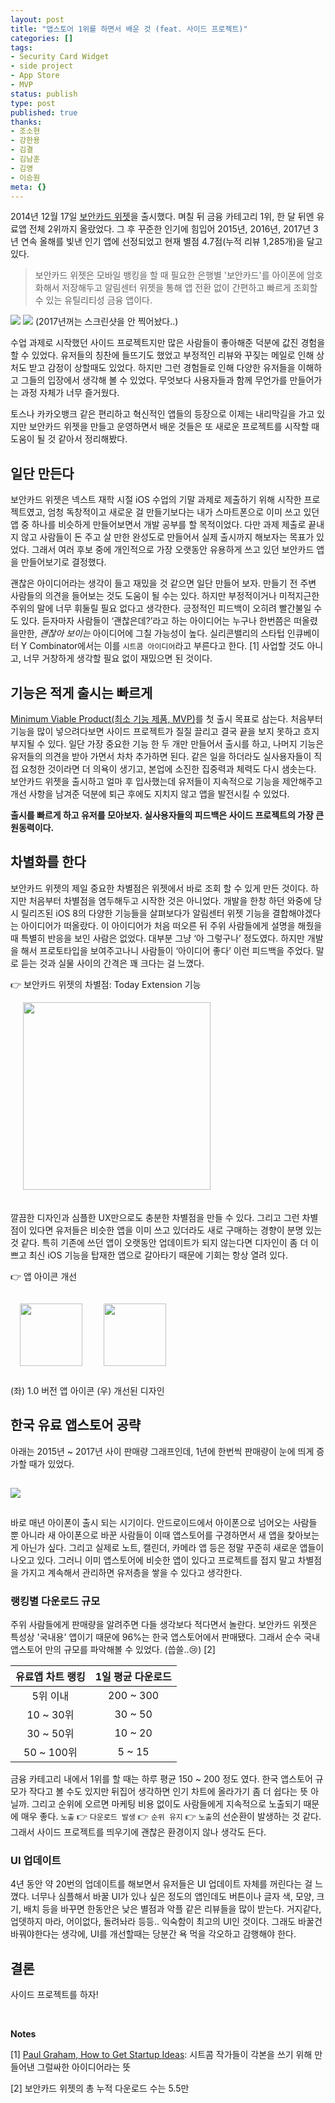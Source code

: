 ```yaml
---
layout: post
title: "앱스토어 1위를 하면서 배운 것 (feat. 사이드 프로젝트)"
categories: []
tags:
- Security Card Widget
- side project
- App Store
- MVP
status: publish
type: post
published: true
thanks: 
- 조소현
- 강한용
- 김결
- 김남훈
- 김영
- 이승원
meta: {}
---
```


2014년 12월 17일 [보안카드 위젯](https://itunes.apple.com/us/app/security-cards-widget/id949362849)을 출시했다. 며칠 뒤 금융 카테고리 1위, 한 달 뒤엔 유료앱 전체 2위까지 올랐었다. 그 후 꾸준한 인기에 힘입어 2015년, 2016년, 2017년 3년 연속 올해를 빛낸 인기 앱에 선정되었고 현재 별점 4.7점(누적 리뷰 1,285개)을 달고 있다.

> 보안카드 위젯은 모바일 뱅킹을 할 때 필요한 은행별 '보안카드'를 아이폰에 암호화해서 저장해두고 알림센터 위젯을 통해 앱 전환 없이 간편하고 빠르게 조회할 수 있는 유틸리티성 금융 앱이다.

<img src="/assets/posts/best-of-2015.jpeg" />
<img src="/assets/posts/best-of-2016.jpeg" />
(2017년꺼는 스크린샷을 안 찍어놨다..)

수업 과제로 시작했던 사이드 프로젝트지만 많은 사람들이 좋아해준 덕분에 값진 경험을 할 수 있었다. 유저들의 칭찬에 들뜨기도 했었고 부정적인 리뷰와 꾸짖는 메일로 인해 상처도 받고 감정이 상할때도 있었다. 하지만 그런 경험들로 인해 다양한 유저들을 이해하고 그들의 입장에서 생각해 볼 수 있었다. 무엇보다 사용자들과 함께 무언가를 만들어가는 과정 자체가 너무 즐거웠다. 

토스나 카카오뱅크 같은 편리하고 혁신적인 앱들의 등장으로 이제는 내리막길을 가고 있지만 보안카드 위젯을 만들고 운영하면서 배운 것들은 또 새로운 프로젝트를 시작할 때 도움이 될 것 같아서 정리해봤다.

## 일단 만든다

보안카드 위젯은 넥스트 재학 시절 iOS 수업의 기말 과제로 제출하기 위해 시작한 프로젝트였고, 엄청 독창적이고 새로운 걸 만들기보다는 내가 스마트폰으로 이미 쓰고 있던 앱 중 하나를 비슷하게 만들어보면서 개발 공부를 할 목적이었다. 다만 과제 제출로 끝내지 않고 사람들이 돈 주고 살 만한 완성도로 만들어서 실제 출시까지 해보자는 목표가 있었다. 그래서 여러 후보 중에 개인적으로 가장 오랫동안 유용하게 쓰고 있던 보안카드 앱을 만들어보기로 결정했다.

괜찮은 아이디어라는 생각이 들고 재밌을 것 같으면 일단 만들어 보자. 만들기 전 주변 사람들의 의견을 들어보는 것도 도움이 될 수는 있다. 하지만 부정적이거나 미적지근한 주위의 말에 너무 휘둘릴 필요 없다고 생각한다. 긍정적인 피드백이 오히려 빨간불일 수도 있다. 듣자마자 사람들이 ‘괜찮은데?’라고 하는 아이디어는 누구나 한번쯤은 떠올렸을만한, *괜찮아 보이는* 아이디어에 그칠 가능성이 높다. 실리콘밸리의 스타텁 인큐베이터 Y Combinator에서는 이를 `시트콤 아이디어`라고 부른다고 한다. [1] 사업할 것도 아니고, 너무 거창하게 생각할 필요 없이 재밌으면 된 것이다.

## 기능은 적게 출시는 빠르게

[Minimum Viable Product(최소 기능 제품, MVP)](https://ko.wikipedia.org/wiki/최소_기능_제품)를 첫 출시 목표로 삼는다. 처음부터 기능을 많이 넣으려다보면 사이드 프로젝트가 질질 끌리고 결국 끝을 보지 못하고 흐지부지될 수 있다. 일단 가장 중요한 기능 한 두 개만 만들어서 출시를 하고, 나머지 기능은 유저들의 의견을 받아 가면서 차차 추가하면 된다. 같은 일을 하더라도 실사용자들이 직접 요청한 것이라면 더 의욕이 생기고, 본업에 소진한 집중력과 체력도 다시 샘솟는다. 보안카드 위젯을 출시하고 얼마 후 입사했는데 유저들이 지속적으로 기능을 제안해주고 개선 사항을 남겨준 덕분에 퇴근 후에도 지치지 않고 앱을 발전시킬 수 있었다.

**출시를 빠르게 하고 유저를 모아보자. 실사용자들의 피드백은 사이드 프로젝트의 가장 큰 원동력이다.**

## 차별화를 한다

보안카드 위젯의 제일 중요한 차별점은 위젯에서 바로 조회 할 수 있게 만든 것이다. 하지만 처음부터 차별점을 염두해두고 시작한 것은 아니었다. 개발을 한창 하던 와중에 당시 릴리즈된 iOS 8의 다양한 기능들을 살펴보다가 알림센터 위젯 기능을 결합해야겠다는 아이디어가 떠올랐다. 이 아이디어가 처음 떠오른 뒤 주위 사람들에게 설명을 해줬을 때 특별히 반응을 보인 사람은 없었다. 대부분 그냥 ‘아 그렇구나’ 정도였다. 하지만 개발을 해서 프로토타입을 보여주고나니 사람들이 ‘아이디어 좋다’ 이런 피드백을 주었다. 말로 듣는 것과 실물 사이의 간격은 꽤 크다는 걸 느꼈다.

👉 보안카드 위젯의 차별점: Today Extension 기능

<img src="/assets/posts/today-extension-screenshot.jpeg" width="300" style="margin: 0px 0px 20px 20px"/>

깔끔한 디자인과 심플한 UX만으로도 충분한 차별점을 만들 수 있다. 그리고 그런 차별점이 있다면 유저들은 비슷한 앱을 이미 쓰고 있더라도 새로 구매하는 경향이 분명 있는 것 같다. 특히 기존에 쓰던 앱이 오랫동안 업데이트가 되지 않는다면 디자인이 좀 더 이쁘고 최신 iOS 기능을 탑재한 앱으로 갈아타기 때문에 기회는 항상 열려 있다. 

👉 앱 아이콘 개선

<img src="/assets/posts/app-icon-v1.png" width="100" style="margin: 15px"/>
<img src="/assets/posts/app-icon-v2.png" width="100" style="margin: 15px"/>

(좌) 1.0 버전 앱 아이콘 (우) 개선된 디자인

## 한국 유료 앱스토어 공략

아래는 2015년 ~ 2017년 사이 판매량 그래프인데, 1년에 한번씩 판매량이 눈에 띄게 증가할 때가 있었다.

<img src="/assets/posts/security-card-widget-sales.jpeg" style="margin: 15px 0px 15px 0px"/>

바로 매년 아이폰이 출시 되는 시기이다. 안드로이드에서 아이폰으로 넘어오는 사람들 뿐 아니라 새 아이폰으로 바꾼 사람들이 이때 앱스토어를 구경하면서 새 앱을 찾아보는게 아닌가 싶다. 그리고 실제로 노트, 캘린더, 카메라 앱 등은 정말 꾸준히 새로운 앱들이 나오고 있다. 그러니 이미 앱스토어에 비슷한 앱이 있다고 프로젝트를 접지 말고 차별점을 가지고 계속해서 관리하면 유저층을 쌓을 수 있다고 생각한다.

### 랭킹별 다운로드 규모

주위 사람들에게 판매량을 알려주면 다들 생각보다 적다면서 놀란다. 보안카드 위젯은 특성상 '국내용' 앱이기 때문에 96%는 한국 앱스토어에서 판매됐다. 그래서 순수 국내 앱스토어 만의 규모를 파악해볼 수 있었다. (씁쓸..😢) [2]

|유료앱 차트 랭킹|1일 평균 다운로드|
|:---:|:---:|
|5위 이내|200 ~ 300|
|10 ~ 30위|30 ~ 50|
|30 ~ 50위|10 ~ 20|
|50 ~ 100위|5 ~ 15|

금융 카테고리 내에서 1위를 할 때는 하루 평균 150 ~ 200 정도 였다. 한국 앱스토어 규모가 작다고 볼 수도 있지만 뒤집어 생각하면 인기 차트에 올라가기 좀 더 쉽다는 뜻 아닐까. 그리고 순위에 오르면 마케팅 비용 없이도 사람들에게 지속적으로 노출되기 때문에 매우 좋다. `노출` 👉 `다운로드 발생` 👉 `순위 유지` 👉 `노출`의 선순환이 발생하는 것 같다. 그래서 사이드 프로젝트를 띄우기에 괜찮은 환경이지 않나 생각도 든다.

### UI 업데이트

4년 동안 약 20번의 업데이트를 해보면서 유저들은 UI 업데이트 자체를 꺼린다는 걸 느꼈다. 너무나 심플해서 바꿀 UI가 있나 싶은 정도의 앱인데도 버튼이나 글자 색, 모양, 크기, 배치 등을 바꾸면 한동안은 낮은 별점과 악플 같은 리뷰들을 많이 받는다. 거지같다, 업뎃하지 마라, 어이없다, 돌려놔라 등등.. 익숙함이 최고의 UI인 것이다. 그래도 바꿀건 바꿔야한다는 생각에, UI를 개선할때는 당분간 욕 먹을 각오하고 감행해야 한다.

## 결론

사이드 프로젝트를 하자!

<br>

**Notes**

[1] [Paul Graham, How to Get Startup Ideas](http://www.paulgraham.com/startupideas.html): 시트콤 작가들이 각본을 쓰기 위해 만들어낸 그럴싸한 아이디어라는 뜻

[2] 보안카드 위젯의 총 누적 다운로드 수는 5.5만

